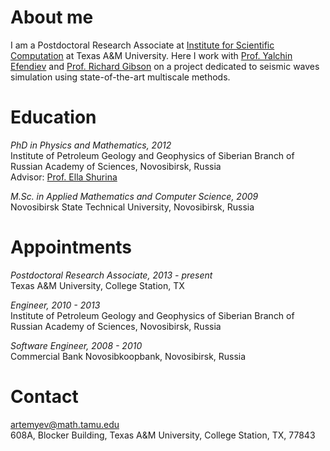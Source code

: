 # About me

I am a Postdoctoral Research Associate at [Institute for Scientific Computation](http://www.isc.tamu.edu) at Texas A&M University. Here I work with [Prof. Yalchin Efendiev](http://www.math.tamu.edu/~efendiev) and [Prof. Richard Gibson](http://geoweb.tamu.edu/profile/RGibson) on a project dedicated to seismic waves simulation using state-of-the-art multiscale methods. 

# Education

_PhD in Physics and Mathematics, 2012_<br/>
Institute of Petroleum Geology and Geophysics of Siberian Branch of Russian Academy of Sciences, Novosibirsk, Russia<br/>
Advisor: [Prof. Ella Shurina](http://www.mathnet.ru/eng/person29416)

_M.Sc. in Applied Mathematics and Computer Science, 2009_<br/>
Novosibirsk State Technical University, Novosibirsk, Russia

# Appointments

_Postdoctoral Research Associate, 2013 - present_<br/>
Texas A&M University, College Station, TX

_Engineer, 2010 - 2013_<br/>
Institute of Petroleum Geology and Geophysics of Siberian Branch of Russian Academy of Sciences, Novosibirsk, Russia

_Software Engineer, 2008 - 2010_<br/>
Commercial Bank Novosibkoopbank, Novosibirsk, Russia

# Contact

artemyev@math.tamu.edu<br/>
608A, Blocker Building, Texas A&M University, College Station, TX, 77843

